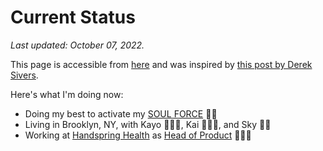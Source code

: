 # Current Status

_Last updated: October 07, 2022._

This page is accessible from [here](https://thinkadrian.gitbooks.io/public/content/Now.html) and was inspired by [this post by Derek Sivers](https://sivers.org/nowff).

Here's what I'm doing now:

* Doing my best to activate my [SOUL FORCE](https://www.heroic.us/optimize/plus-one/soul-force) 🦸🏻
* Living in Brooklyn, NY, with Kayo 👩🏻‍🏫, Kai ⛹🏾‍♂️, and Sky 🐕‍🦺
* Working at [Handspring Health](https://www.handspringhealth.com/) as [Head of Product](https://www.cleverism.com/job-profiles/head-product-management/) 🧑🏻‍💻
